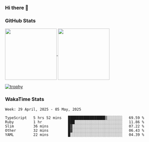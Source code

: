 ### Hi there 👋

### GitHub Stats

<a href="https://github.com/anuraghazra/github-readme-stats">
  <img align="center" height="170px" src="https://github-readme-stats.vercel.app/api/top-langs/?username=tksfjt1024&layout=compact&count_private=true&show_icons=true&show_icons=true&theme=graywhite" />
</a>
<a href="https://github.com/anuraghazra/github-readme-stats">
  <img align="center" height="170px" src="https://github-readme-stats.vercel.app/api?username=tksfjt1024&count_private=true&show_icons=true&show_icons=true&theme=graywhite" />
</a>

[![trophy](https://github-profile-trophy.vercel.app/?username=tksfjt1024)](https://github.com/ryo-ma/github-profile-trophy)

### WakaTime Stats

<!--START_SECTION:waka-->
```text
Week: 29 April, 2025 - 05 May, 2025

TypeScript   5 hrs 52 mins   █████████████████▒░░░░░░░   69.59 % 
Ruby         1 hr            ███░░░░░░░░░░░░░░░░░░░░░░   11.86 % 
Slim         36 mins         █▓░░░░░░░░░░░░░░░░░░░░░░░   07.22 % 
Other        32 mins         █▓░░░░░░░░░░░░░░░░░░░░░░░   06.43 % 
YAML         22 mins         █░░░░░░░░░░░░░░░░░░░░░░░░   04.39 % 
```
<!--END_SECTION:waka-->
